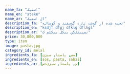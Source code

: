 ```yaml
---
name_fa: "استیک"
name_en: "stake"
name_ar: "ال استیک"
description_fa: "تحیه شده از گوشت تازه گوسفند و گوساله"
description_en: "ksdjf dfgj dfklg dflkgl"
description_ar: "نمیبتلکن یبکل یبکلم ک"
price: 30,000,000
type: item
image: pasta.jpg
category_id: melal
ingredients_fa: [سس, پاستا, سبزی]
ingredients_en: [sos, pasta, sabzi]
ingredients_ar: [سsس, پاستا, سبزی]
---
```



